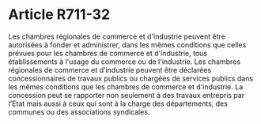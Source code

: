 # Article R711-32

Les chambres régionales de commerce et d'industrie peuvent être autorisées à fonder et administrer, dans les mêmes conditions que celles prévues pour les chambres de commerce et d'industrie, tous établissements à l'usage du commerce ou de l'industrie. Les chambres régionales de commerce et d'industrie peuvent être déclarées concessionnaires de travaux publics ou chargées de services publics dans les mêmes conditions que les chambres de commerce et d'industrie. La concession peut se rapporter non seulement à des travaux entrepris par l'Etat mais aussi à ceux qui sont à la charge des départements, des communes ou des associations syndicales.